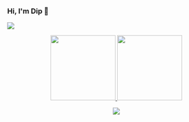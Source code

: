 ### Hi, I'm Dip 👋
<p>
  <a href="https://dipvachhani.tech/">
    <img src="https://user-images.githubusercontent.com/20175372/87330405-d1fbc500-c538-11ea-8dca-55854d681b31.gif"/>
  </a>
</p>

<p float="left" align="center">
  <a href="https://dipvachhani.tech/">
    <img src="https://github-readme-stats.aemiej.vercel.app/api?username=DIp15739&show_icons=true&hide_border=true&theme=dark&private=true" height="150"/>
  </a>
  <a href="https://dipvachhani.tech/">
    <img src="https://github-readme-stats.aemiej.vercel.app/api/top-langs/?username=DIp15739&layout=compact&theme=dark&show_icons=true&hide_border=true&private=true" height="150"/>
  </a>
</p>

<p align="center">
   <a href="https://dipvachhani.tech/">
    <img src="https://github-profile-trophy.vercel.app/?username=dip15739&theme=onedark&margin-w=20"/>
   </a>
</p>
